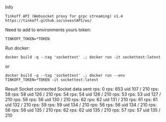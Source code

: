 Info

    Tinkoff API (Websocket proxy for grpc streaming) v1.4
    https://tinkoff.github.io/investAPI/ws/ 

Need to add to environments yours token:

    TINKOFF_TOKEN=*TOKEN

Run docker:

    docker build -q --tag 'sockettest' .; docker run -it sockettest:latest 

or

    docker build -q --tag 'sockettest' .; docker run --env TINKOFF_TOKEN=*TOKEN -it sockettest:latest


Result
    Socket connected
    Socket data sent
    rps:     0 
    rps:   653  uid  107 / 210
    rps:    58 
    rps:    58  uid  126 / 210
    rps:    54 
    rps:    54  uid  126 / 210
    rps:    53 
    rps:    53  uid  127 / 210
    rps:    56 
    rps:    56  uid  130 / 210
    rps:    62 
    rps:    62  uid  131 / 210
    rps:    61 
    rps:    61  uid  132 / 210
    rps:    59 
    rps:    59  uid  134 / 210
    rps:    56 
    rps:    56  uid  134 / 210
    rps:    56 
    rps:    56  uid  135 / 210
    rps:    62 
    rps:    62  uid  135 / 210
    rps:    57 
    rps:    57  uid  135 / 210

    
